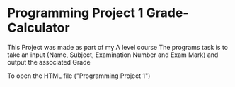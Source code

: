 # Programming Project 1 Grade-Calculator

This Project was made as part of my A level course 
The programs task is to take an input (Name, Subject, Examination Number and Exam Mark) and output the associated Grade

To open the HTML file ("Programming Project 1")
